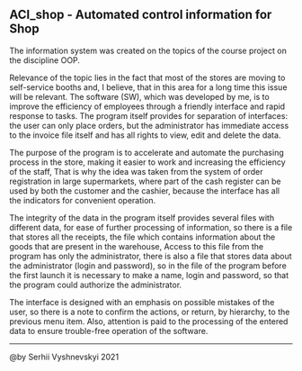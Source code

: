 ACI_shop - Automated control information for Shop
-------------------------------------------
  The information system was created on the topics of the course project on the discipline OOP. 

  Relevance of the topic lies in the fact that most of the stores are moving to self-service booths and, I believe, that in this area for a long time this issue will be relevant. The software (SW), which was developed by me, is to improve the efficiency of employees through a friendly interface and rapid response to tasks. The program itself provides for separation of interfaces: the user can only place orders, but the administrator has immediate access to the invoice file itself and has all rights to view, edit and delete the data.
  
  The purpose of the program is to accelerate and automate the purchasing process in the store, making it easier to work and increasing the efficiency of the staff, That is why the idea was taken from the system of order registration in large supermarkets, where part of the cash register can be used by both the customer and the cashier, because the interface has all the indicators for convenient operation.
  
  The integrity of the data in the program itself provides several files with different data, for ease of further processing of information, so there is a file that stores all the receipts, the file which contains information about the goods that are present in the warehouse, Access to this file from the program has only the administrator, there is also a file that stores data about the administrator (login and password), so in the file of the program before the first launch it is necessary to make a name, login and password, so that the program could authorize the administrator.

  The interface is designed with an emphasis on possible mistakes of the user, so there is a note to confirm the actions, or return, by hierarchy, to the previous menu item. Also, attention is paid to the processing of the entered data to ensure trouble-free operation of the software.
___________________________________________________________________________________________________ 
@by Serhii Vyshnevskyi 2021
